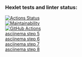 ### Hexlet tests and linter status:
[![Actions Status](https://github.com/KateLuch/java-project-lvl1/workflows/hexlet-check/badge.svg)](https://github.com/KateLuch/java-project-lvl1/actions)  
[![Maintainability](https://api.codeclimate.com/v1/badges/a99a88d28ad37a79dbf6/maintainability)](https://codeclimate.com/github/codeclimate/codeclimate/maintainability)  
[![GitHub Actions](https://github.com/KateLuch/java-project-lvl1/actions/workflows/github-actions.yml/badge.svg)](https://github.com/KateLuch/java-project-lvl1/actions/workflows/github-actions.yml)  
[asciinema step 5](https://asciinema.org/a/sxF2DgR1R23YMLZjkGI7DTKf1)  
[asciinema step 6](https://asciinema.org/a/g7csQ2trtWxnKjVFNDZziMJyf)  
[asciinema step 7](https://asciinema.org/a/yfO97Nh9682RF0At0TIeVv17U)  
[asciinema step 8](https://asciinema.org/a/6HdE4sy5FvvJmtRYe9NGFJ9HR)  
